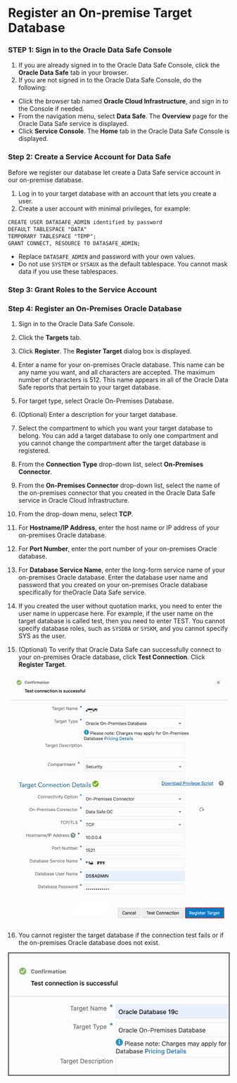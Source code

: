 # Register an On-premise Target Database

### **STEP 1**: Sign in to the Oracle Data Safe Console

1. If you are already signed in to the Oracle Data Safe Console, click the **Oracle Data Safe** tab in your browser.
2. If you are not signed in to the Oracle Data Safe Console, do the following:
  - Click the browser tab named **Oracle Cloud Infrastructure**, and sign in to the Console if needed.
  - From the navigation menu, select **Data Safe**. The **Overview** page for the Oracle Data Safe service is displayed.
  - Click **Service Console**. The **Home** tab in the Oracle Data Safe Console is displayed.

### **Step 2:** Create a Service Account for Data Safe

Before we register our database let create a Data Safe service account in our on-premise database.

1. Log in to your target database with an account that lets you create a user.
2. Create a user account with minimal privileges, for example:

  ```
  CREATE USER DATASAFE_ADMIN identified by password
  DEFAULT TABLESPACE "DATA"
  TEMPORARY TABLESPACE "TEMP";
  GRANT CONNECT, RESOURCE TO DATASAFE_ADMIN;
  ```

- Replace `DATASAFE_ADMIN` and password with your own values.
- Do not use `SYSTEM` or `SYSAUX` as the default tablespace. You cannot mask data if you use these tablespaces.

### **Step 3:** Grant Roles to the Service Account

### **Step 4:** Register an On-Premises Oracle Database

1. Sign in to the Oracle Data Safe Console.
2. Click the **Targets** tab.
3. Click **Register**. The **Register Target** dialog box is displayed.
4. Enter a name for your on-premises Oracle database. This name can be any name you want, and all characters are accepted. The maximum number of characters is 512.
This name appears in all of the Oracle Data Safe reports that pertain to your target database.
5. For target type, select Oracle On-Premises Database.
6. (Optional) Enter a description for your target database.
7. Select the compartment to which you want your target database to belong.
You can add a target database to only one compartment and you cannot change the compartment after the target database is registered.

8. From the **Connection Type** drop-down list, select **On-Premises Connector**.
9. From the **On-Premises Connector** drop-down list, select the name of the on-premises connector that you created in the Oracle Data Safe service in Oracle Cloud Infrastructure.
10. From the drop-down menu, select **TCP**.

11. For **Hostname/IP Address**, enter the host name or IP address of your on-premises Oracle database.
12. For **Port Number**, enter the port number of your on-premises Oracle database.
13. For **Database Service Name**, enter the long-form service name of your on-premises Oracle database.
Enter the database user name and password that you created on your on-premises Oracle database specifically for theOracle Data Safe service.
14. If you created the user without quotation marks, you need to enter the user name in uppercase here. For example, if the user name on the target database is called test, then you need to enter TEST.
You cannot specify database roles, such as `SYSDBA` or `SYSKM`, and you cannot specify SYS as the user.
15. (Optional) To verify that Oracle Data Safe can successfully connect to your on-premises Oracle database, click **Test Connection**.
Click **Register Target**.

 ![Register target](images/target-oc-success.png)

16. You cannot register the target database if the connection test fails or if the on-premises Oracle database does not exist.

 ![Register target](images/test-connection.png)
